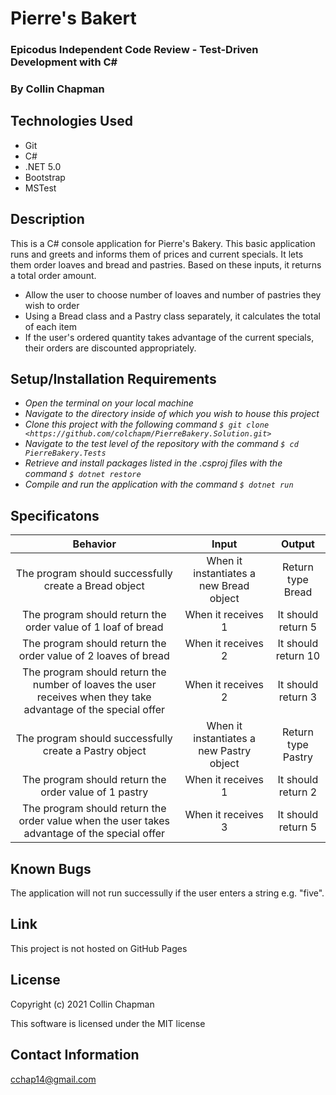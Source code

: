 # Pierre's Bakert

### Epicodus Independent Code Review - Test-Driven Development with C#

### By Collin Chapman

## Technologies Used

* Git
* C#
* .NET 5.0
* Bootstrap
* MSTest

## Description

This is a C# console application for Pierre's Bakery. This basic application runs and greets and informs them of prices and current specials. It lets them order loaves and bread and pastries. Based on these inputs, it returns a total order amount.

* Allow the user to choose number of loaves and number of pastries they wish to order
* Using a Bread class and a Pastry class separately, it calculates the total of each item
* If the user's ordered quantity takes advantage of the current specials, their orders are discounted appropriately. 

## Setup/Installation Requirements

* _Open the terminal on your local machine_
* _Navigate to the directory inside of which you wish to house this project_
* _Clone this project with the following command  `$ git clone <https://github.com/colchapm/PierreBakery.Solution.git>`_
* _Navigate to the test level of the repository with the command `$ cd PierreBakery.Tests`_
* _Retrieve and install packages listed in the .csproj files with the command `$ dotnet restore`_
* _Compile and run the application with the command `$ dotnet run`_

## Specificatons

| Behavior | Input | Output |
|:---: |:---:|:---:|
| The program should successfully create a Bread object | When it instantiates a new Bread object| Return type Bread|
| The program should return the order value of 1 loaf of bread | When it receives 1 | It should return 5|
| The program should return the order value of 2 loaves of bread | When it receives 2 | It should return 10|
| The program should return the number of loaves the user receives when they take advantage of the special offer | When it receives 2 | It should return 3|
| The program should successfully create a Pastry object | When it instantiates a new Pastry object | Return type Pastry|
| The program should return the order value of 1 pastry| When it receives 1 | It should return 2|
| The program should return the order value when the user takes advantage of the special offer | When it receives 3 | It should return 5|


## Known Bugs

The application will not run successully if the user enters a string e.g. "five".

## Link

This project is not hosted on GitHub Pages

## License

Copyright (c) 2021 Collin Chapman

This software is licensed under the MIT license

## Contact Information

cchap14@gmail.com